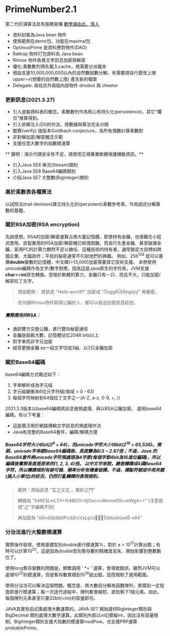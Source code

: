 # PrimeNumber2.1
第二代的演算法具有服務架構 [數學課由此。慎入](MathematicsHere.md)

* 資料封裝為Java bean 物件
* 使用範例在demo包、功能在maximal包
* OptimusPrime 是資料應對物件(DAO)
* Rattrap 物件打包資料為 Java bean
* Rhinox 物件負責文字訊息加密與解密
* 優化:素數數列預先載入cache，視需要分派複本
* 預設支援10,000,000,000以內的自然數因數分解。有需要請自行更改上限upper=√(想要的自然數上限) 產生新的檔案
* Delegate: 尋找另外兩個內部物件 dinobot 與 cheetor

### 更新訊息(2021.3.27)
* 引入虛擬資料表的概念。素數數列作為核心有持久化(persistence)，其它"欄位"推算得到。
* 引入依賴注入(DI)的作法，將數據與算法完全分開
* 驗算(verify) 強版本Goldbach conjecture，為所有偶數計算素數對
* 非對稱加密/解密概念示範 
* 支援任意大數字的指數模運算

**	聲明：演示代碼安全性不足，請使用正規專業軟體保護機敏資訊。**

* 引入Java SE8 串流(Stream)類別
* 引入Java SE8 Base64編碼類別
* 介紹Java SE7 大整數(BigInteger)類別

### 基於素數表各種算法
以試除法(trail devision)建立持久化的(persistent)素數參考表，作為因式分解算數的基礎。

### 關於RSA加密(RSA encryption)
先說感想。RSA的加密/解密運算占用大量記憶體。即使持有金鑰，也很難在小程式使用。自製實用的RSA加密/解密機已經很困難。而自行生產金鑰、甚至破譯金鑰，家用PC的計算力顯然不足以勝任、這種技術的持有者，通常鎖定大目標如跨國企業、大國政府；平民的秘密通常不引起他們的興趣。
例如、256<sup>128</sup> 就可以塞爆**double**變數的記憶體，中文碼(>13,000)加密需要其它技術支援。
本例使用unicode編碼作為文字/數字對應，因為這是Java原生的字符表，JVM支援**char**↔**int**原生轉換。受限於軟體的算力，金鑰只有一只、而且不大，只能加密/解密拉丁文字。
> 預設範例： 將訊息
"Hello world!!" 加密成
"ÖúggßǗ[ßōgũÿÿ" 再解密。

>任何跟Rhinox物件取得公鑰的人，都可以發送加密訊息給他。

##### 實際應用的RSA：
* 通訊雙方交換公鑰，進行雙向秘密通信
* 金鑰是超級大數，記憶體佔位2048 bits以上
* 對字串而非字元加密
* 經常更換金鑰 ex一段文字切成3組、以3只金鑰加密

### 關於Base64編碼
base64編碼方式概述如下：
1. 字串解析成為字元組
1. 字元組緩衝為6位元字符組(值域 = 0 - 63)
1. 每個字符映射到64個拉丁文字之一(A-Z, a-z, 0-9, +, /)

2021.3.3版本以base64編碼將訊息做預處理、再以RSA公鑰加密。
選用base64編碼，有以下考量：
* 這是廣泛用於網路傳輸文字訊息的預處理作法
* Java有完整的Base64套件，編碼/解碼方便

##### Base64字符大小6bit(2<sup>6</sup> = 64)，而unicode字符大小16bit(2<sup>16</sup> = 65,536)。預期，unicode字串經Base64編碼後，長度變為8/3 ~ 2.67倍；不過，Java 的Base64套件將unicode字符預處理為4字節(每個字節4bit為16進位編碼)，所以編碼後實際長度是原來的(1, 2, 3, 4)倍。 以中文字來說，總是轉譯成4碼Base64字符，所以轉譯規則有跡可循、頻率分析有機會破譯。不過，標點符號或中英夾雜(插入小單位)的狀況，仍然打亂轉譯的表現規則。

> 範例：原始訊息
"玄之又玄 ，眾妙之門"

>轉碼為
"546E5LmL5Y+I546EIO+8jOecvuWmmeS5i+mWgA=="
(注意兩個"之"字編碼不同)

>再加密為
"ēǡǃvēƜdƜēPx¦ēǡǃv¦ćxĻęćúŜddúûēüxdŜ-ĸ44"

### 分治法進行大整數模運算
實際操作發現，使用基礎型別double進行模運算%，對於 a > 10<sup>17</sup>計算出錯；有時可以計算10<sup>20</sup>。這是因為double型別暫存數的精確度丟失、開始影響到整數數位了。

使用long暫存變數的問題是，頻繁調用 ' *= ' 運算，會導致錯誤。雖然JVM可以處理10<sup>20</sup>的模運算，但是暫存數累積到10<sup>18</sup>就出錯，因而限制了適用範圍。

使用分治法可以解決這個問題。概念是，將大數目分解為因數陣列，累積到一定程度即進行模運算；每一次迭代過程中，陣列都會縮短、直到剩下1個元素。如此，每個陣列元素甚至只要32bit(=int)的容量即可。

JAVA其實有函式庫處理大數運算的。JAVA SE7 開始提供BigInteger類別與BigDecimal 類別處理大數字運算。此類別內部以int[]模擬int，因此沒有容量限制。BigInteger類別支援大指數的模運算modPow、也支援PRP運算probablePrime。